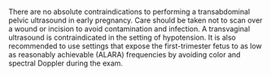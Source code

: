 There are no absolute contraindications to performing a transabdominal pelvic ultrasound in early pregnancy. Care should be taken not to scan over a wound or incision to avoid contamination and infection. A transvaginal ultrasound is contraindicated in the setting of hypotension. It is also recommended to use settings that expose the first-trimester fetus to as low as reasonably achievable (ALARA) frequencies by avoiding color and spectral Doppler during the exam.